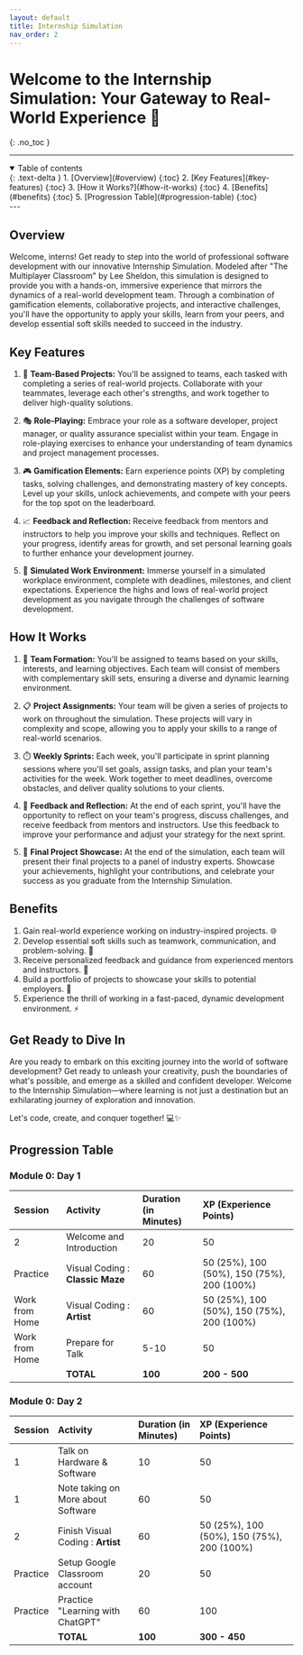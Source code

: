 ```yaml
---
layout: default
title: Internship Simulation
nav_order: 2
---
```

# Welcome to the Internship Simulation: Your Gateway to Real-World Experience 🚀
{: .no_toc }

---

<details open markdown="block">
  <summary>
    Table of contents
  </summary>
  {: .text-delta }
1. [Overview](#overview)
   {:toc}
2. [Key Features](#key-features)
   {:toc}
3. [How it Works?](#how-it-works)
   {:toc}
4. [Benefits](#benefits)
   {:toc}
5. [Progression Table](#progression-table)
   {:toc}
</details>
---

## Overview
Welcome, interns! Get ready to step into the world of professional software development with our innovative Internship Simulation. Modeled after "The Multiplayer Classroom" by Lee Sheldon, this simulation is designed to provide you with a hands-on, immersive experience that mirrors the dynamics of a real-world development team. Through a combination of gamification elements, collaborative projects, and interactive challenges, you'll have the opportunity to apply your skills, learn from your peers, and develop essential soft skills needed to succeed in the industry.

## Key Features

1. 🤝 **Team-Based Projects:** You'll be assigned to teams, each tasked with completing a series of real-world projects. Collaborate with your teammates, leverage each other's strengths, and work together to deliver high-quality solutions.

2. 🎭 **Role-Playing:** Embrace your role as a software developer, project manager, or quality assurance specialist within your team. Engage in role-playing exercises to enhance your understanding of team dynamics and project management processes.

3. 🎮 **Gamification Elements:** Earn experience points (XP) by completing tasks, solving challenges, and demonstrating mastery of key concepts. Level up your skills, unlock achievements, and compete with your peers for the top spot on the leaderboard.

4. 📈 **Feedback and Reflection:** Receive feedback from mentors and instructors to help you improve your skills and techniques. Reflect on your progress, identify areas for growth, and set personal learning goals to further enhance your development journey.

5. 🏢 **Simulated Work Environment:** Immerse yourself in a simulated workplace environment, complete with deadlines, milestones, and client expectations. Experience the highs and lows of real-world project development as you navigate through the challenges of software development.

## How It Works

1. 🤝 **Team Formation:** You'll be assigned to teams based on your skills, interests, and learning objectives. Each team will consist of members with complementary skill sets, ensuring a diverse and dynamic learning environment.

2. 📋 **Project Assignments:** Your team will be given a series of projects to work on throughout the simulation. These projects will vary in complexity and scope, allowing you to apply your skills to a range of real-world scenarios.

3. ⏱️ **Weekly Sprints:** Each week, you'll participate in sprint planning sessions where you'll set goals, assign tasks, and plan your team's activities for the week. Work together to meet deadlines, overcome obstacles, and deliver quality solutions to your clients.

4. 🔄 **Feedback and Reflection:** At the end of each sprint, you'll have the opportunity to reflect on your team's progress, discuss challenges, and receive feedback from mentors and instructors. Use this feedback to improve your performance and adjust your strategy for the next sprint.

5. 🌟 **Final Project Showcase:** At the end of the simulation, each team will present their final projects to a panel of industry experts. Showcase your achievements, highlight your contributions, and celebrate your success as you graduate from the Internship Simulation.

## Benefits

1. Gain real-world experience working on industry-inspired projects. 🌐
2. Develop essential soft skills such as teamwork, communication, and problem-solving. 🧩
3. Receive personalized feedback and guidance from experienced mentors and instructors. 📝
4. Build a portfolio of projects to showcase your skills to potential employers. 💼
5. Experience the thrill of working in a fast-paced, dynamic development environment. ⚡

## Get Ready to Dive In

Are you ready to embark on this exciting journey into the world of software development? Get ready to unleash your creativity, push the boundaries of what's possible, and emerge as a skilled and confident developer. Welcome to the Internship Simulation—where learning is not just a destination but an exhilarating journey of exploration and innovation.

Let's code, create, and conquer together! 💻✨

## Progression Table
### Module 0: Day 1

| Session | Activity | Duration (in Minutes) | XP (Experience Points) |
|:--|:--|:--|:--|
| 2 | Welcome and Introduction | 20 | 50 |
| Practice | Visual Coding : **Classic Maze** | 60 | 50 (25%), 100 (50%), 150 (75%), 200 (100%) |
| Work from Home | Visual Coding : **Artist** | 60 | 50 (25%), 100 (50%), 150 (75%), 200 (100%) |
| Work from Home | Prepare for Talk | 5-10 | 50 |
| | **TOTAL** | **100** | **200 - 500** |

### Module 0: Day 2

| Session | Activity | Duration (in Minutes) | XP (Experience Points) |
|:--|:--|:--|:--|
| 1 | Talk on Hardware & Software | 10 | 50 |
| 1 | Note taking on More about Software | 60 | 50 |
| 2 | Finish Visual Coding : **Artist** | 60 | 50 (25%), 100 (50%), 150 (75%), 200 (100%) |
| Practice | Setup Google Classroom account | 20 | 50 |
| Practice | Practice "Learning with ChatGPT" | 60 | 100 |
| | **TOTAL** | **100** | **300 - 450** |

<!-- |   |    | Icebreaker Activity | 20 | 75 |
|   |    | Team-building Exercise | 15 | 100 |
|   |    | Group Discussion | 15 | 100 |
|   |    | Introduction to Tools | 20 | 75 |
|   |    | Q&A Session | 10 | 50 |
### Week 1
 -->